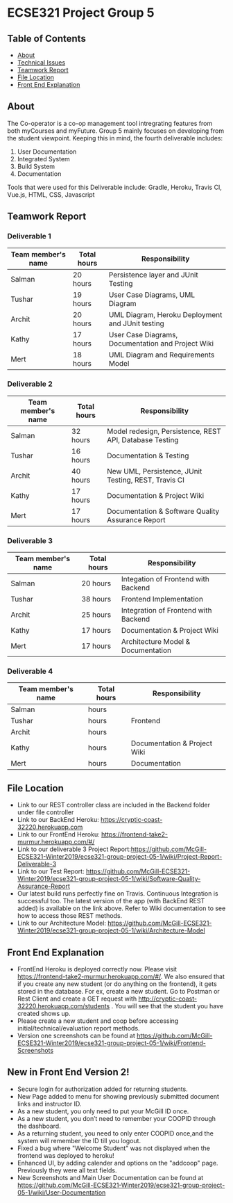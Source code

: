 # ECSE321 Project Group 5

## Table of Contents
* [About](#about)
* [Technical Issues](#technical-issues)
* [Teamwork Report](#teamwork-report)
* [File Location](#file-location)
* [Front End Explanation](#front-end-explanation)



## About
The Co-operator is a co-op management tool intregrating features from both myCourses and myFuture. Group 5 mainly focuses on developing from the student viewpoint. Keeping this in mind, the fourth deliverable includes: 

1. User Documentation
2. Integrated System 
3. Build System 
4. Documentation

Tools that were used for this Deliverable include: Gradle, Heroku, Travis CI, Vue.js, HTML, CSS, Javascript

## Teamwork Report
### Deliverable 1

|Team member's name|Total hours|Responsibility          |
|------------------|-----------|----------------------- |
|Salman            |   20 hours|Persistence layer and JUnit Testing |
|Tushar            |   19 hours|User Case Diagrams, UML Diagram |
|Archit            |   20 hours|UML Diagram, Heroku Deployment and JUnit testing         |
|Kathy             |   17 hours|User Case Diagrams, Documentation and Project Wiki        |
|Mert              |   18 hours|UML Diagram and Requirements Model                        |

### Deliverable 2

|Team member's name|Total hours|Responsibility          |
|------------------|-----------|----------------------- |
|Salman            |   32 hours|Model redesign, Persistence, REST API, Database Testing  |
|Tushar            |   16 hours|Documentation & Testing |
|Archit            |   40 hours|New UML, Persistence, JUnit Testing, REST, Travis CI |
|Kathy             |   17 hours|Documentation & Project Wiki  |
|Mert              |   17 hours|Documentation & Software Quality Assurance Report         |

### Deliverable 3

|Team member's name|Total hours|Responsibility          |
|------------------|-----------|----------------------- |
|Salman            |   20 hours|Integation of Frontend with Backend  |
|Tushar            |   38 hours|Frontend Implementation |
|Archit            |   25 hours|Integration of Frontend with Backend  |
|Kathy             |   17 hours|Documentation & Project Wiki  |
|Mert              |   17 hours|Architecture Model & Documentation         |

### Deliverable 4

|Team member's name|Total hours|Responsibility          |
|------------------|-----------|----------------------- |
|Salman            |    hours|        |
|Tushar            |    hours|Frontend |
|Archit            |    hours|        |
|Kathy             |    hours|Documentation & Project Wiki  |
|Mert              |    hours|Documentation        |

## File Location 
- Link to our REST controller class are included in the Backend folder under file controller
- Link to our BackEnd Heroku: https://cryptic-coast-32220.herokuapp.com
- Link to our FrontEnd Heroku: https://frontend-take2-murmur.herokuapp.com/#/  
- Link to our deliverable 3 Project Report:https://github.com/McGill-ECSE321-Winter2019/ecse321-group-project-05-1/wiki/Project-Report-Deliverable-3
- Link to our Test Report: https://github.com/McGill-ECSE321-Winter2019/ecse321-group-project-05-1/wiki/Software-Quality-Assurance-Report
- Our latest build runs perfectly fine on Travis. Continuous Integration is successful too. The latest version of the app (with BackEnd REST added) is available on the link above. Refer to Wiki documentation to see how to access those REST methods. 
- Link to our Architecture Model: https://github.com/McGill-ECSE321-Winter2019/ecse321-group-project-05-1/wiki/Architecture-Model

## Front End Explanation
 - FrontEnd Heroku is deployed correctly now. Please visit https://frontend-take2-murmur.herokuapp.com/#/. We also ensured that if you create any new student (or do anything on the frontend), it gets stored in the database. For ex, create a new student. Go to Postman or Rest Client and create a GET request with http://cryptic-coast-32220.herokuapp.com/students . You will see that the student you have created shows up.
 - Please create a new student and coop before accessing initial/technical/evaluation report methods. 
 - Version one screenshots can be found at https://github.com/McGill-ECSE321-Winter2019/ecse321-group-project-05-1/wiki/Frontend-Screenshots
 ## New in Front End Version 2!
 - Secure login for authorization added for returning students.
 - New Page added to menu for showing previously submitted document links and instructor ID. 
 - As a new student, you only need to put your McGill ID once.
 - As a new student, you don’t need to remember your COOPID through the dashboard.
 - As a returning student, you need to only enter COOPID once,and the system will remember the ID till you logout.
 - Fixed a bug where "Welcome Student" was not displayed when the frontend was deployed to heroku!
 - Enhanced UI, by adding calender and options on the "addcoop" page. Previously they were all text fields.
 - New Screenshots and Main User Documentation can be found at https://github.com/McGill-ECSE321-Winter2019/ecse321-group-project-05-1/wiki/User-Documentation
